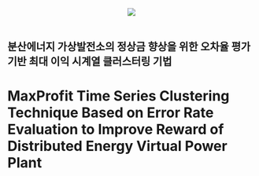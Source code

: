 <div align= "center">
    <img src="https://capsule-render.vercel.app/api?type=slice&color=0:d4e3fe,100:000000&height=120&text=Journal_of_Korea_Multimedia&animation=fadeIn&fontColor=bcc2d2&fontSize=90" />
</div><br>

## 분산에너지 가상발전소의 정상금 향상을 위한 오차율 평가 기반 최대 이익 시계열 클러스터링 기법
# MaxProfit Time Series Clustering Technique Based on Error Rate Evaluation to Improve Reward of Distributed Energy Virtual Power Plant
